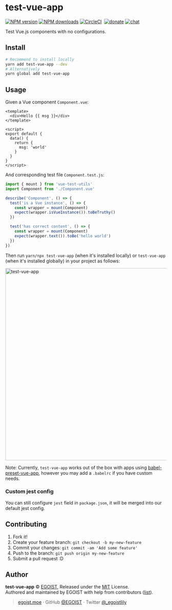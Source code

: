
# test-vue-app

[![NPM version](https://img.shields.io/npm/v/test-vue-app.svg?style=flat)](https://npmjs.com/package/test-vue-app) [![NPM downloads](https://img.shields.io/npm/dm/test-vue-app.svg?style=flat)](https://npmjs.com/package/test-vue-app) [![CircleCI](https://circleci.com/gh/vue-land/test-vue-app/tree/master.svg?style=shield)](https://circleci.com/gh/vue-land/test-vue-app/tree/master)  [![donate](https://img.shields.io/badge/$-donate-ff69b4.svg?maxAge=2592000&style=flat)](https://github.com/egoist/donate) [![chat](https://img.shields.io/badge/chat-on%20discord-7289DA.svg?style=flat)](https://chat.egoist.moe)

Test Vue.js components with no configurations.

## Install

```bash
# Recommend to install locally
yarn add test-vue-app --dev
# Alternatively
yarn global add test-vue-app
```

## Usage

Given a Vue component `Component.vue`:

```vue
<template>
  <div>Hello {{ msg }}</div>
</template>

<script>
export default {
  data() {
    return {
      msg: 'world'
    }
  }
}
</script>
```

And corresponding test file `Component.test.js`:

```js
import { mount } from 'vue-test-utils'
import Component from './Component.vue'

describe('Component', () => {
  test('is a Vue instance', () => {
    const wrapper = mount(Component)
    expect(wrapper.isVueInstance()).toBeTruthy()
  })

  test('has correct content', () => {
    const wrapper = mount(Component)
    expect(wrapper.text()).toBe('hello world')
  })
})
```

Then run `yarn/npx test-vue-app` (when it's installed locally) or `test-vue-app` (when it's installed globally) in your project as follows:

<img src="https://i.loli.net/2017/10/07/59d8e9faeb53c.png" alt="test-vue-app" width="600">

Note: Currently, `test-vue-app` works out of the box with apps using [babel-preset-vue-app](https://github.com/vuejs/babel-preset-vue-app), however you may add a `.babelrc` if you have custom needs.

### Custom jest config

You can still configure `jest` field in `package.json`, it will be merged into our default jest config.

## Contributing

1. Fork it!
2. Create your feature branch: `git checkout -b my-new-feature`
3. Commit your changes: `git commit -am 'Add some feature'`
4. Push to the branch: `git push origin my-new-feature`
5. Submit a pull request :D


## Author

**test-vue-app** © [EGOIST](https://github.com/egoist), Released under the [MIT](./LICENSE) License.<br>
Authored and maintained by EGOIST with help from contributors ([list](https://github.com/egoist/test-vue-app/contributors)).

> [egoist.moe](https://egoist.moe) · GitHub [@EGOIST](https://github.com/egoist) · Twitter [@_egoistlily](https://twitter.com/_egoistlily)
